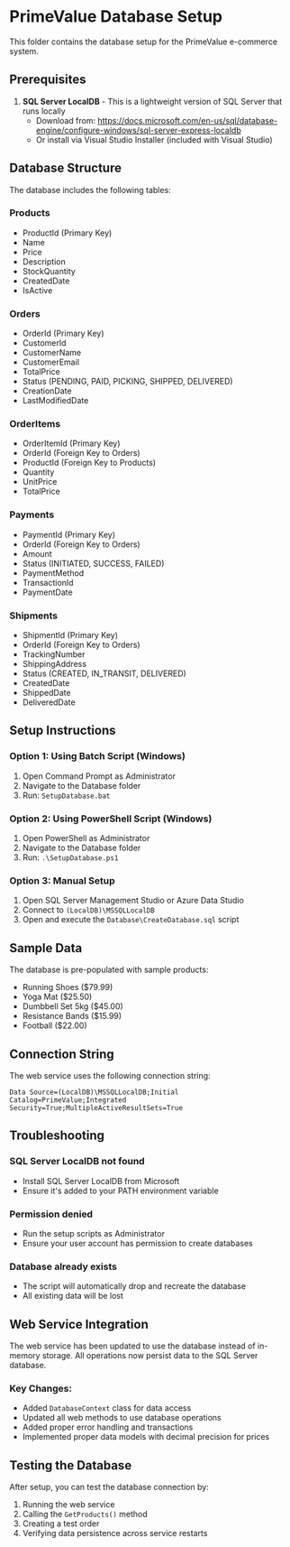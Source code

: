 # PrimeValue Database Setup

This folder contains the database setup for the PrimeValue e-commerce system.

## Prerequisites

1. **SQL Server LocalDB** - This is a lightweight version of SQL Server that runs locally
   - Download from: https://docs.microsoft.com/en-us/sql/database-engine/configure-windows/sql-server-express-localdb
   - Or install via Visual Studio Installer (included with Visual Studio)

## Database Structure

The database includes the following tables:

### Products
- ProductId (Primary Key)
- Name
- Price
- Description
- StockQuantity
- CreatedDate
- IsActive

### Orders
- OrderId (Primary Key)
- CustomerId
- CustomerName
- CustomerEmail
- TotalPrice
- Status (PENDING, PAID, PICKING, SHIPPED, DELIVERED)
- CreationDate
- LastModifiedDate

### OrderItems
- OrderItemId (Primary Key)
- OrderId (Foreign Key to Orders)
- ProductId (Foreign Key to Products)
- Quantity
- UnitPrice
- TotalPrice

### Payments
- PaymentId (Primary Key)
- OrderId (Foreign Key to Orders)
- Amount
- Status (INITIATED, SUCCESS, FAILED)
- PaymentMethod
- TransactionId
- PaymentDate

### Shipments
- ShipmentId (Primary Key)
- OrderId (Foreign Key to Orders)
- TrackingNumber
- ShippingAddress
- Status (CREATED, IN_TRANSIT, DELIVERED)
- CreatedDate
- ShippedDate
- DeliveredDate

## Setup Instructions

### Option 1: Using Batch Script (Windows)
1. Open Command Prompt as Administrator
2. Navigate to the Database folder
3. Run: `SetupDatabase.bat`

### Option 2: Using PowerShell Script (Windows)
1. Open PowerShell as Administrator
2. Navigate to the Database folder
3. Run: `.\SetupDatabase.ps1`

### Option 3: Manual Setup
1. Open SQL Server Management Studio or Azure Data Studio
2. Connect to `(LocalDB)\MSSQLLocalDB`
3. Open and execute the `Database\CreateDatabase.sql` script

## Sample Data

The database is pre-populated with sample products:
- Running Shoes ($79.99)
- Yoga Mat ($25.50)
- Dumbbell Set 5kg ($45.00)
- Resistance Bands ($15.99)
- Football ($22.00)

## Connection String

The web service uses the following connection string:
```
Data Source=(LocalDB)\MSSQLLocalDB;Initial Catalog=PrimeValue;Integrated Security=True;MultipleActiveResultSets=True
```

## Troubleshooting

### SQL Server LocalDB not found
- Install SQL Server LocalDB from Microsoft
- Ensure it's added to your PATH environment variable

### Permission denied
- Run the setup scripts as Administrator
- Ensure your user account has permission to create databases

### Database already exists
- The script will automatically drop and recreate the database
- All existing data will be lost

## Web Service Integration

The web service has been updated to use the database instead of in-memory storage. All operations now persist data to the SQL Server database.

### Key Changes:
- Added `DatabaseContext` class for data access
- Updated all web methods to use database operations
- Added proper error handling and transactions
- Implemented proper data models with decimal precision for prices

## Testing the Database

After setup, you can test the database connection by:
1. Running the web service
2. Calling the `GetProducts()` method
3. Creating a test order
4. Verifying data persistence across service restarts 